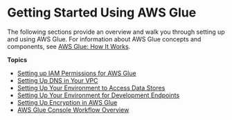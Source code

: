 # Getting Started Using AWS Glue<a name="getting-started"></a>

The following sections provide an overview and walk you through setting up and using AWS Glue\. For information about AWS Glue concepts and components, see [AWS Glue: How It Works](how-it-works.md)\.

**Topics**
+ [Setting up IAM Permissions for AWS Glue](getting-started-access.md)
+ [Setting Up DNS in Your VPC](set-up-vpc-dns.md)
+ [Setting Up Your Environment to Access Data Stores](start-connecting.md)
+ [Setting Up Your Environment for Development Endpoints](start-development-endpoint.md)
+ [Setting Up Encryption in AWS Glue](set-up-encryption.md)
+ [AWS Glue Console Workflow Overview](start-console-overview.md)